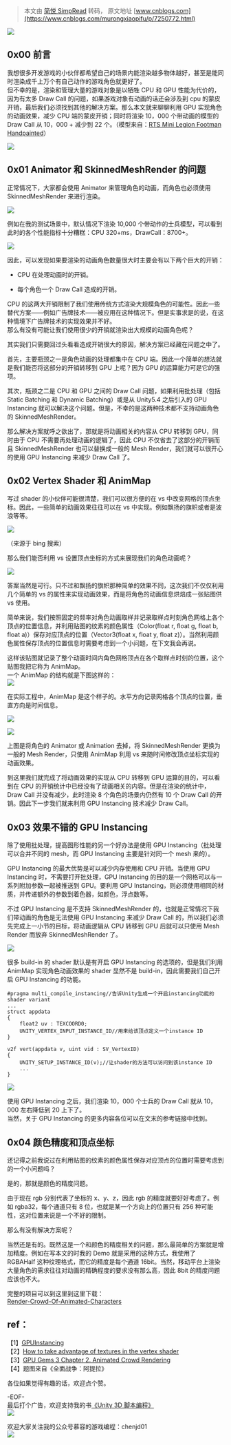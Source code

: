 > 本文由 [简悦 SimpRead](http://ksria.com/simpread/) 转码， 原文地址 [www.cnblogs.com](https://www.cnblogs.com/murongxiaopifu/p/7250772.html)

![](https://images2017.cnblogs.com/blog/686199/201707/686199-20170730135713240-1541635925.jpg)

0x00 前言
-------

我想很多开发游戏的小伙伴都希望自己的场景内能渲染越多物体越好，甚至是能同时渲染成千上万个有自己动作的游戏角色就更好了。  
但不幸的是，渲染和管理大量的游戏对象是以牺牲 CPU 和 GPU 性能为代价的，因为有太多 Draw Call 的问题，如果游戏对象有动画的话还会涉及到 cpu 的蒙皮开销，最后我们必须找到其他的解决方案。那么本文就来聊聊利用 GPU 实现角色的动画效果，减少 CPU 端的蒙皮开销；同时将渲染 10，000 个带动画的模型的 Draw Call 从 10，000 + 减少到 22 个。（模型来自：[RTS Mini Legion Footman Handpainted](https://www.assetstore.unity3d.com/en/#!/content/86576)）

![](https://images2017.cnblogs.com/blog/686199/201707/686199-20170730134701115-179265843.gif)

0x01 Animator 和 SkinnedMeshRender 的问题
-------------------------------------

正常情况下，大家都会使用 Animator 来管理角色的动画，而角色也必须使用 SkinnedMeshRender 来进行渲染。

![](https://images2017.cnblogs.com/blog/686199/201707/686199-20170730134814677-203550434.gif)

例如在我的测试场景中，默认情况下渲染 10,000 个带动作的士兵模型，可以看到此时的各个性能指标十分糟糕：CPU 320+ms，DrawCall：8700+。

![](https://images2017.cnblogs.com/blog/686199/201707/686199-20170730134827709-1994108375.png)

因此，可以发现如果要渲染的动画角色数量很大时主要会有以下两个巨大的开销：

*   CPU 在处理动画时的开销。
    
*   每个角色一个 Draw Call 造成的开销。
    

CPU 的这两大开销限制了我们使用传统方式渲染大规模角色的可能性。因此一些替代方案——例如广告牌技术——被应用在这种情况下。但是实事求是的说，在这种情境下广告牌技术的实现效果并不好。  
那么有没有可能让我们使用很少的开销就渲染出大规模的动画角色呢？

其实我们只需要回过头看看造成开销很大的原因，解决方案已经藏在问题之中了。

首先，主要瓶颈之一是角色动画的处理都集中在 CPU 端。因此一个简单的想法就是我们能否将这部分的开销转移到 GPU 上呢？因为 GPU 的运算能力可是它的强项。

其次，瓶颈之二是 CPU 和 GPU 之间的 Draw Call 问题，如果利用批处理（包括 Static Batching 和 Dynamic Batching）或是从 Unity5.4 之后引入的 GPU Instancing 就可以解决这个问题。但是，不幸的是这两种技术都不支持动画角色的 SkinnedMeshRender。

那么解决方案就呼之欲出了，那就是将动画相关的内容从 CPU 转移到 GPU，同时由于 CPU 不需要再处理动画的逻辑了，因此 CPU 不仅省去了这部分的开销而且 SkinnedMeshRender 也可以替换成一般的 Mesh Render，我们就可以很开心的使用 GPU Instancing 来减少 Draw Call 了。

0x02 Vertex Shader 和 AnimMap
----------------------------

写过 shader 的小伙伴可能很清楚，我们可以很方便的在 vs 中改变网格的顶点坐标。因此，一些简单的动画效果往往可以在 vs 中实现。例如飘扬的旗帜或者是波浪等等。

![](https://images2017.cnblogs.com/blog/686199/201707/686199-20170730134901052-665194815.gif)

（来源于 bing 搜索）

那么我们能否利用 vs 设置顶点坐标的方式来展现我们的角色动画呢？

![](https://images2017.cnblogs.com/blog/686199/201707/686199-20170730134913896-399852482.gif)

答案当然是可行。只不过和飘扬的旗帜那种简单的效果不同，这次我们不仅仅利用几个简单的 vs 的属性来实现动画效果，而是将角色的动画信息烘焙成一张贴图供 vs 使用。

简单来说，我们按照固定的频率对角色动画取样并记录取样点时刻角色网格上各个顶点的位置信息，并利用贴图的纹素的颜色属性（Color(float r, float g, float b, float a)）保存对应顶点的位置（Vector3(float x, float y, float z)）。当然利用颜色属性保存顶点的位置信息时需要考虑到一个小问题，在下文我会再说。

这样该贴图就记录了整个动画时间内角色网格顶点在各个取样点时刻的位置，这个贴图我把它称为 AnimMap。  
一个 AnimMap 的结构就是下图这样的：  
![](https://images2017.cnblogs.com/blog/686199/201707/686199-20170730134928693-105595121.png)

在实际工程中，AnimMap 是这个样子的。水平方向记录网格各个顶点的位置，垂直方向是时间信息。

![](https://images2017.cnblogs.com/blog/686199/201707/686199-20170730134948162-1477752698.png)

![](https://images2017.cnblogs.com/blog/686199/201707/686199-20170730135015599-17203322.gif)

上图是将角色的 Animator 或 Animation 去掉，将 SkinnedMeshRender 更换为一般的 Mesh Render，只使用 AnimMap 利用 vs 来随时间修改顶点坐标实现的动画效果。

到这里我们就完成了将动画效果的实现从 CPU 转移到 GPU 运算的目的，可以看到在 CPU 的开销统计中已经没有了动画相关的内容。但是在渲染的统计中，Draw Call 并没有减少，此时渲染 8 个角色的场景内仍然有 10 个 Draw Call 的开销。因此下一步我们就来利用 GPU Instancing 技术减少 Draw Call。

0x03 效果不错的 GPU Instancing
-------------------------

除了使用批处理，提高图形性能的另一个好办法是使用 GPU Instancing（批处理可以合并不同的 mesh，而 GPU Instancing 主要是针对同一个 mesh 来的）。

GPU Instancing 的最大优势是可以减少内存使用和 CPU 开销。当使用 GPU Instancing 时，不需要打开批处理，GPU Instancing 的目的是一个网格可以与一系列附加参数一起被推送到 GPU。要利用 GPU Instancing，则必须使用相同的材质，并传递额外的参数到着色器，如颜色，浮点数等。

不过 GPU Instancing 是不支持 SkinnedMeshRender 的，也就是正常情况下我们带动画的角色是无法使用 GPU Instancing 来减少 Draw Call 的，所以我们必须先完成上一小节的目标，将动画逻辑从 CPU 转移到 GPU 后就可以只使用 Mesh Render 而放弃 SkinnedMeshRender 了。

![](https://images2017.cnblogs.com/blog/686199/201707/686199-20170730135035771-1704558609.png)

很多 build-in 的 shader 默认是有开启 GPU Instancing 的选项的，但是我们利用 AnimMap 实现角色动画效果的 shader 显然不是 build-in，因此需要我们自己开启 GPU Instancing 的功能。

```
#pragma multi_compile_instancing//告诉Unity生成一个开启instancing功能的shader variant
...
struct appdata
{
    float2 uv : TEXCOORD0;
    UNITY_VERTEX_INPUT_INSTANCE_ID//用来给该顶点定义一个instance ID
}

v2f vert(appdata v, uint vid : SV_VertexID)
{
    UNITY_SETUP_INSTANCE_ID(v);//让shader的方法可以访问到该instance ID
    ...
}
```

![](https://images2017.cnblogs.com/blog/686199/201707/686199-20170730135100255-2065187080.png)

使用 GPU Instancing 之后，我们渲染 10，000 个士兵的 Draw Call 就从 10，000 左右降低到 20 上下了。  
当然，关于 GPU Instancing 的更多内容各位可以在文末的参考链接中找到。

0x04 颜色精度和顶点坐标
--------------

还记得之前我说过在利用贴图的纹素的颜色属性保存对应顶点的位置时需要考虑到的一个小问题吗？

是的，那就是颜色的精度问题。

由于现在 rgb 分别代表了坐标的 x、y、z，因此 rgb 的精度就要好好考虑了。例如 rgba32，每个通道只有 8 位，也就是某一个方向上的位置只有 256 种可能性，这对位置来说是一个不好的限制。

那么有没有解决方案呢？

当然还是有的。既然这是一个和颜色的精度相关的问题，那么最简单的方案就是增加精度。例如在写本文的时我的 Demo 就是采用的这种方式，我使用了 RGBAHalf 这种纹理格式，而它的精度是每个通道 16bit。当然，移动平台上渲染大量角色的需求往往对动画的精确程度的要求没有那么高，因此 8bit 的精度问题应该也不大。

完整的项目可以到这里到这里下载：  
[Render-Crowd-Of-Animated-Characters](https://github.com/chenjd/Render-Crowd-Of-Animated-Characters)

ref：
----

【1】[GPUInstancing](https://docs.unity3d.com/Manual/GPUInstancing.html)  
【2】[How to take advantage of textures in the vertex shader](http://www.gamasutra.com/blogs/TequilaWorks/20160620/275347/How_to_take_advantage_of_textures_in_the_vertex_shader.php)  
【3】[GPU Gems 3 Chapter 2. Animated Crowd Rendering](https://developer.nvidia.com/gpugems/GPUGems3/gpugems3_ch02.html)  
【4】题图来自《全面战争：阿提拉》

各位如果觉得有趣的话，欢迎点个赞。

-EOF-  
最后打个广告，欢迎支持我的书[《Unity 3D 脚本编程》](https://item.jd.com/12035114.html)  
![](https://images2017.cnblogs.com/blog/686199/201707/686199-20170730135114396-947397761.jpg)

欢迎大家关注我的公众号慕容的游戏编程：chenjd01  
![](https://images2017.cnblogs.com/blog/686199/201707/686199-20170730135126130-2009544236.png)